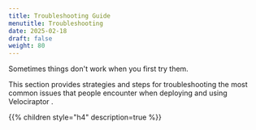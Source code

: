 ```yaml
---
title: Troubleshooting Guide
menutitle: Troubleshooting
date: 2025-02-18
draft: false
weight: 80
---
```


Sometimes things don't work when you first try them.

This section provides strategies and steps for troubleshooting the most common
issues that people encounter when deploying and using Velociraptor .

{{% children style="h4" description=true %}}

